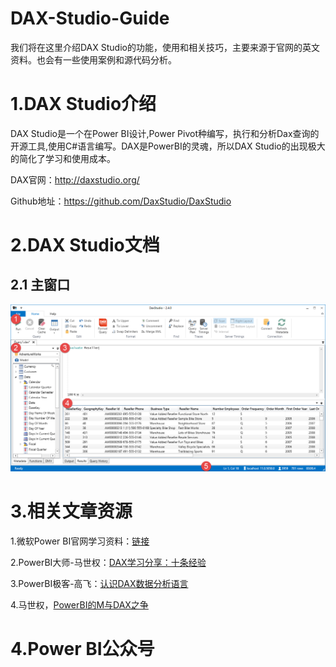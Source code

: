 # DAX-Studio-Guide

我们将在这里介绍DAX Studio的功能，使用和相关技巧，主要来源于官网的英文资料。也会有一些使用案例和源代码分析。

# 1.DAX Studio介绍
DAX Studio是一个在Power BI设计,Power Pivot种编写，执行和分析Dax查询的开源工具,使用C#语言编写。DAX是PowerBI的灵魂，所以DAX Studio的出现极大的简化了学习和使用成本。

DAX官网：http://daxstudio.org/

Github地址：https://github.com/DaxStudio/DaxStudio


# 2.DAX Studio文档
## 2.1 主窗口
![如下图所示，是DAX Studio的主屏幕：](./img/DaxStudio_MainScreen.png)


# 3.相关文章资源
1.微软Power BI官网学习资料：[链接](https://docs.microsoft.com/zh-cn/power-bi/service-get-started)

2.PowerBI大师-马世权：[DAX学习分享：十条经验](https://mp.weixin.qq.com/s/UXVJLEk3kcnKhChLlQyhsA)

3.PowerBI极客-高飞：[认识DAX数据分析语言](https://mp.weixin.qq.com/s/WimTFi_Tt7-EPx-Kc6H4aw)

4.马世权，[PowerBI的M与DAX之争](https://zhuanlan.zhihu.com/p/27416587)

# 4.Power BI公众号
